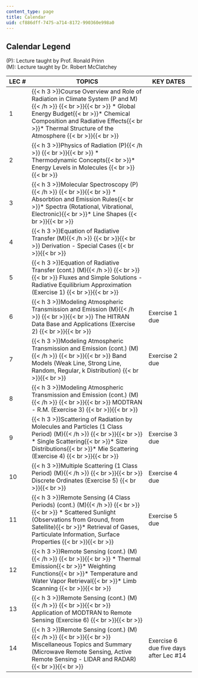 ```yaml
---
content_type: page
title: Calendar
uid: cf886dff-7475-a714-8172-990360e998a0
---
```


Calendar Legend
---------------

(P): Lecture taught by Prof. Ronald Prinn  
(M): Lecture taught by Dr. Robert McClatchey

| LEC # | TOPICS | KEY DATES |
| --- | --- | --- |
| 1 | {{< h 3 >}}Course Overview and Role of Radiation in Climate System (P and M){{< /h >}}   {{< br >}}{{< br >}} *   Global Energy Budget{{< br >}}*   Chemical Composition and Radiative Effects{{< br >}}*   Thermal Structure of the Atmosphere {{< br >}}{{< br >}}  |  |
| 2 | {{< h 3 >}}Physics of Radiation (P){{< /h >}}   {{< br >}}{{< br >}} *   Thermodynamic Concepts{{< br >}}*   Energy Levels in Molecules {{< br >}}{{< br >}}  |  |
| 3 | {{< h 3 >}}Molecular Spectroscopy (P){{< /h >}}   {{< br >}}{{< br >}} *   Absorbtion and Emission Rules{{< br >}}*   Spectra (Rotational, Vibrational, Electronic){{< br >}}*   Line Shapes {{< br >}}{{< br >}}  |  |
| 4 | {{< h 3 >}}Equation of Radiative Transfer (M){{< /h >}} {{< br >}}{{< br >}} Derivation - Special Cases {{< br >}}{{< br >}}  |  |
| 5 | {{< h 3 >}}Equation of Radiative Transfer (cont.) (M){{< /h >}} {{< br >}}{{< br >}} Fluxes and Simple Solutions - Radiative Equilibrium Approximation (Exercise 1) {{< br >}}{{< br >}}  |  |
| 6 | {{< h 3 >}}Modeling Atmospheric Transmission and Emission (M){{< /h >}} {{< br >}}{{< br >}} The HITRAN Data Base and Applications (Exercise 2) {{< br >}}{{< br >}}  | Exercise 1 due |
| 7 | {{< h 3 >}}Modeling Atmospheric Transmission and Emission (cont.) (M){{< /h >}} {{< br >}}{{< br >}} Band Models (Weak Line, Strong Line, Random, Regular, k Distribution) {{< br >}}{{< br >}}  | Exercise 2 due |
| 8 | {{< h 3 >}}Modeling Atmospheric Transmission and Emission (cont.) (M){{< /h >}} {{< br >}}{{< br >}} MODTRAN - R.M. (Exercise 3) {{< br >}}{{< br >}}  |  |
| 9 | {{< h 3 >}}Scattering of Radiation by Molecules and Particles (1 Class Period) (M){{< /h >}}   {{< br >}}{{< br >}} *   Single Scattering{{< br >}}*   Size Distributions{{< br >}}*   Mie Scattering (Exercise 4) {{< br >}}{{< br >}}  | Exercise 3 due |
| 10 | {{< h 3 >}}Multiple Scattering (1 Class Period) (M){{< /h >}} {{< br >}}{{< br >}} Discrete Ordinates (Exercise 5) {{< br >}}{{< br >}}  | Exercise 4 due |
| 11 | {{< h 3 >}}Remote Sensing (4 Class Periods) (cont.) (M){{< /h >}}   {{< br >}}{{< br >}} *   Scattered Sunlight (Observations from Ground, from Satellite){{< br >}}*   Retrieval of Gases, Particulate Information, Surface Properties {{< br >}}{{< br >}}  | Exercise 5 due |
| 12 | {{< h 3 >}}Remote Sensing (cont.) (M){{< /h >}}   {{< br >}}{{< br >}} *   Thermal Emission{{< br >}}*   Weighting Functions{{< br >}}*   Temperature and Water Vapor Retrieval{{< br >}}*   Limb Scanning {{< br >}}{{< br >}}  |  |
| 13 | {{< h 3 >}}Remote Sensing (cont.) (M){{< /h >}} {{< br >}}{{< br >}} Application of MODTRAN to Remote Sensing (Exercise 6) {{< br >}}{{< br >}}  |  |
| 14 | {{< h 3 >}}Remote Sensing (cont.) (M){{< /h >}} {{< br >}}{{< br >}} Miscellaneous Topics and Summary (Microwave Remote Sensing, Active Remote Sensing - LIDAR and RADAR) {{< br >}}{{< br >}}  | Exercise 6 due five days after Lec #14